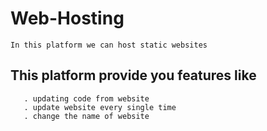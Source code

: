 # Web-Hosting
    In this platform we can host static websites 

## This platform provide you features like 
       . updating code from website
       . update website every single time 
       . change the name of website
        